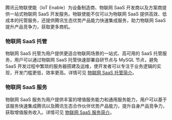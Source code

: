 腾讯云物联使能（IoT Enable）为设备制造商、物联网 SaaS 开发商以及方案商提供一站式物联网 SaaS 开发服务。物联使能不仅可以为物联网 SaaS 提供高效、低成本的托管服务，还提供腾讯生态优势产品能力快速集成服务，助力物联网 SaaS 提升产品竞争力，获取更多商机。

### 物联网 SaaS 托管

物联网 SaaS 托管为用户提供更适合物联网场景的一站式、高可用的 SaaS 托管服务，用户可以通过物联网 SaaS 托管快速部署自研节点与 MySQL 节点，避免 SaaS 开发过程中繁琐的服务器搭建及运维，使开发者可以专注于业务逻辑的实现，开发门槛更低，效率更高。详情可见 [物联网 SaaS 托管简介](https://cloud.tencent.com/document/product/1081/50042)。

### 物联网 SaaS 服务

物联网 SaaS 服务为用户提供丰富的增值服务能力和通用服务能力，用户可以基于该服务快速集成腾讯以及腾讯生态合作伙伴优势产品能力，提升自身产品竞争力，获取增值服务收入。详情可见 [物联网 SaaS 服务简介](https://cloud.tencent.com/document/product/1081/56622)。

